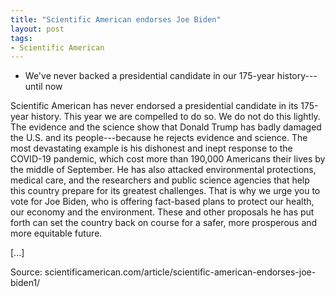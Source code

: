 ```yaml
---
title: "Scientific American endorses Joe Biden"
layout: post
tags:
- Scientific American
---
```


- We've never backed a presidential candidate in our 175-year history---until now

Scientific American has never endorsed a presidential candidate in its 175-year history. This year we are compelled to do so. We do not do this lightly.
The evidence and the science show that Donald Trump has badly damaged the U.S. and its people---because he rejects evidence and science. The most devastating example is his dishonest and inept response to the COVID-19 pandemic, which cost more than 190,000 Americans their lives by the middle of September. He has also attacked environmental protections, medical care, and the researchers and public science agencies that help this country prepare for its greatest challenges. That is why we urge you to vote for Joe Biden, who is offering fact-based plans to protect our health, our economy and the environment. These and other proposals he has put forth can set the country back on course for a safer, more prosperous and more equitable future.

[...]

Source: scientificamerican.com/article/scientific-american-endorses-joe-biden1/
